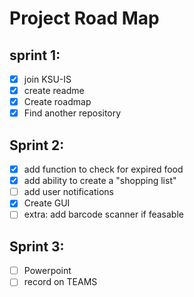 # Project Road Map

## sprint 1:

- [X] join KSU-IS
- [X] create readme
- [X] Create roadmap
- [X] Find another repository

## Sprint 2:

- [X] add function to check for expired food
- [X] add ability to create a "shopping list"
- [ ] add user notifications
- [X] Create GUI
- [ ] extra: add barcode scanner if feasable

## Sprint 3:

- [ ] Powerpoint
- [ ] record on TEAMS
